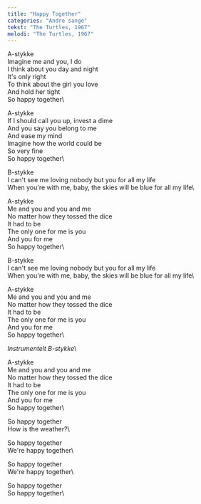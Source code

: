 ```yaml
---
title: "Happy Together"
categories: "Andre sange"
tekst: "The Turtles, 1967"
melodi: "The Turtles, 1967"
---
```

A-stykke\
Imagine me and you, I do\
I think about you day and night\
It's only right\
To think about the girl you love\
And hold her tight\
So happy together\

A-stykke\
If I should call you up, invest a dime\
And you say you belong to me\
And ease my mind\
Imagine how the world could be\
So very fine\
So happy together\

B-stykke\
I can't see me loving nobody but you for all my life\
When you're with me, baby, the skies will be blue for all my life\

A-stykke\
Me and you and you and me\
No matter how they tossed the dice\
It had to be\
The only one for me is you\
And you for me\
So happy together\

B-stykke\
I can't see me loving nobody but you for all my life\
When you're with me, baby, the skies will be blue for all my life\

A-stykke\
Me and you and you and me\
No matter how they tossed the dice\
It had to be\
The only one for me is you\
And you for me\
So happy together\

*Instrumentelt B-stykke*\

A-stykke\
Me and you and you and me\
No matter how they tossed the dice\
It had to be\
The only one for me is you\
And you for me\
So happy together\

So happy together\
How is the weather?\

So happy together\
We're happy together\

So happy together\
We're happy together\

So happy together\
So happy together\
